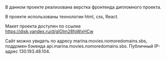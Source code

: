 В данном проекте реализована верстка фронтенда дипломного проекта.

В проекте использованы технологии html, css, React.

Макет проекта доступен по ссылке https://disk.yandex.ru/d/gIOIm28foWxHCw

Сайт можно увидеть по адресу marina.movies.nomoredomains.sbs, поддомен бэкенда api.marina.movies.nomoredomains.sbs.
Публичный IP-адрес 130.193.48.104.
 